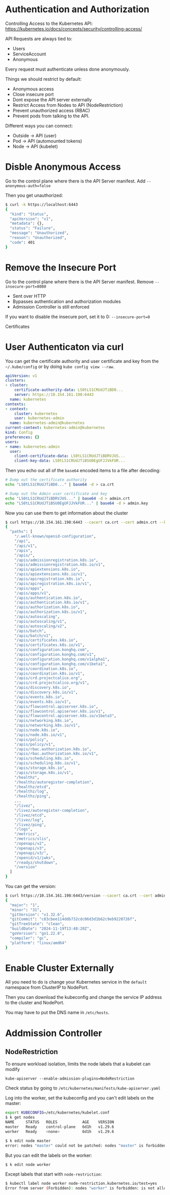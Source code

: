 # Authentication and Authorization

Controlling Access to the Kubernetes API:
https://kubernetes.io/docs/concepts/security/controlling-access/

API Requests are always tied to:
- Users
- ServiceAccount
- Anonymous

Every request must authenticate unless done anonymously.

Things we should restrict by default:
- Anonymous access
- Close insecure port
- Dont expose the API server externally
- Restrict Access from Nodes to API (NodeRestriction)
- Prevent unauthorized access (RBAC)
- Prevent pods from talking to the API.


Different ways you can connect:

- Outside -> API (user)
- Pod -> API (automounted tokens)
- Node -> API (kubelet)

# Disble Anonymous Access

Go to the control plane where there is the API Server manifest. Add `--anonymous-auth=false`

Then you get unauthorized:

```sh
$ curl -k https://localhost:6443
{
  "kind": "Status",
  "apiVersion": "v1",
  "metadata": {},
  "status": "Failure",
  "message": "Unauthorized",
  "reason": "Unauthorized",
  "code": 401
}
```

# Remove the Insecure Port

Go to the control plane where there is the API Server manifest. Remove  `--insecure-port=8080`

- Sent over HTTP
- Bypasses authentication and authorization modules
- Admission Controller is still enforced

If you want to disable the insecure port, set it to 0: `--insecure-port=0`

Certificates

# User Authenticaton via curl

You can get the certificate authority and user certificate and key from the `~/.kube/config` or by doing `kube config view --raw`.

```yaml
apiVersion: v1
clusters:
- cluster:
    certificate-authority-data: LS0tLS1CRUdJTiBD0...
    server: https://10.154.161.198:6443
  name: kubernetes
contexts:
- context:
    cluster: kubernetes
    user: kubernetes-admin
  name: kubernetes-admin@kubernetes
current-context: kubernetes-admin@kubernetes
kind: Config
preferences: {}
users:
- name: kubernetes-admin
  user:
    client-certificate-data: LS0tLS1CRUdJTiBDRVJUS...
    client-key-data: LS0tLS1CRUdJTiBSU0EgUFJJVkFUR...
```

Then you echo out all of the `base64` encoded items to a file after decoding:

```sh
# Dump out the certificate authority
echo "LS0tLS1CRUdJTiBD0..." | base64 -d > ca.crt

# Dump out the Admin user certificate and key
echo "LS0tLS1CRUdJTiBDRVJUS..." | base64 -d > admin.crt
echo "LS0tLS1CRUdJTiBSU0EgUFJJVkFUR..." | base64 -d > admin.key
```

Now you can use them to get information about the cluster

```sh
$ curl https://10.154.161.198:6443 --cacert ca.crt --cert admin.crt --key admin.key
{
  "paths": [
    "/.well-known/openid-configuration",
    "/api",
    "/api/v1",
    "/apis",
    "/apis/",
    "/apis/admissionregistration.k8s.io",
    "/apis/admissionregistration.k8s.io/v1",
    "/apis/apiextensions.k8s.io",
    "/apis/apiextensions.k8s.io/v1",
    "/apis/apiregistration.k8s.io",
    "/apis/apiregistration.k8s.io/v1",
    "/apis/apps",
    "/apis/apps/v1",
    "/apis/authentication.k8s.io",
    "/apis/authentication.k8s.io/v1",
    "/apis/authorization.k8s.io",
    "/apis/authorization.k8s.io/v1",
    "/apis/autoscaling",
    "/apis/autoscaling/v1",
    "/apis/autoscaling/v2",
    "/apis/batch",
    "/apis/batch/v1",
    "/apis/certificates.k8s.io",
    "/apis/certificates.k8s.io/v1",
    "/apis/configuration.konghq.com",
    "/apis/configuration.konghq.com/v1",
    "/apis/configuration.konghq.com/v1alpha1",
    "/apis/configuration.konghq.com/v1beta1",
    "/apis/coordination.k8s.io",
    "/apis/coordination.k8s.io/v1",
    "/apis/crd.projectcalico.org",
    "/apis/crd.projectcalico.org/v1",
    "/apis/discovery.k8s.io",
    "/apis/discovery.k8s.io/v1",
    "/apis/events.k8s.io",
    "/apis/events.k8s.io/v1",
    "/apis/flowcontrol.apiserver.k8s.io",
    "/apis/flowcontrol.apiserver.k8s.io/v1",
    "/apis/flowcontrol.apiserver.k8s.io/v1beta3",
    "/apis/networking.k8s.io",
    "/apis/networking.k8s.io/v1",
    "/apis/node.k8s.io",
    "/apis/node.k8s.io/v1",
    "/apis/policy",
    "/apis/policy/v1",
    "/apis/rbac.authorization.k8s.io",
    "/apis/rbac.authorization.k8s.io/v1",
    "/apis/scheduling.k8s.io",
    "/apis/scheduling.k8s.io/v1",
    "/apis/storage.k8s.io",
    "/apis/storage.k8s.io/v1",
    "/healthz",
    "/healthz/autoregister-completion",
    "/healthz/etcd",
    "/healthz/log",
    "/healthz/ping",
    ...
    "/livez",
    "/livez/autoregister-completion",
    "/livez/etcd",
    "/livez/log",
    "/livez/ping",
    "/logs",
    "/metrics",
    "/metrics/slis",
    "/openapi/v2",
    "/openapi/v3",
    "/openapi/v3/",
    "/openid/v1/jwks",
    "/readyz/shutdown",
    "/version"
  ]
}
```

You can get the version:

```sh
$ curl https://10.154.161.198:6443/version --cacert ca.crt --cert admin.crt --key admin.key
{
  "major": "1",
  "minor": "31",
  "gitVersion": "v1.32.6",
  "gitCommit": "c83cbee114ddb732cdc06d3d1b62c9eb9220726f",
  "gitTreeState": "clean",
  "buildDate": "2024-11-19T13:48:20Z",
  "goVersion": "go1.22.8",
  "compiler": "gc",
  "platform": "linux/amd64"
}
```

# Enable Cluster Externally

All you need to do is change your Kubernetes service in the `default` namespace from ClusterIP to NodePort.

Then you can download the kubeconfig and change the service IP address to the cluster and NodePort.

You may have to put the DNS name in `/etc/hosts`.

# Addmission Controller

## NodeRestriction

To ensure workload isolation, limits the node labels that a kubelet can modify

`kube-apiserver --enable-admission-plugins=NodeRestriction`

Check status by going to `/etc/kubernetes/manifests/kube-apiserver.yaml`

Log into the worker, set the kubeconfig and you can't edit labels on the master:

```sh
export KUBECONFIG=/etc/kubernetes/kubelet.conf
$ k get nodes
NAME     STATUS   ROLES           AGE    VERSION
master   Ready    control-plane   6d1h   v1.29.6
worker   Ready    <none>          6d1h   v1.29.6

$ k edit node master
error: nodes "master" could not be patched: nodes "master" is forbidden: node "worker" is not allowed to modify node "master"
```

But you can edit the labels on the worker:

```sh
$ k edit node worker
```

Except labels that start with `node-restriction`:

```sh
$ kubectl label node worker node-restriction.kubernetes.io/test=yes
Error from server (Forbidden): nodes "worker" is forbidden: is not allowed to modify labels: node-restriction.kubernetes.io/test
```
